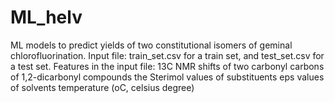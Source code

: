 # ML_helv
ML models to predict yields of two constitutional isomers of geminal chlorofluorination.
Input file: train_set.csv for a train set, and test_set.csv for a test set.
Features in the input file: 13C NMR shifts of two carbonyl carbons of 1,2-dicarbonyl compounds
                        the Sterimol values of substituents
                        eps values of solvents
                        temperature (oC, celsius degree)
